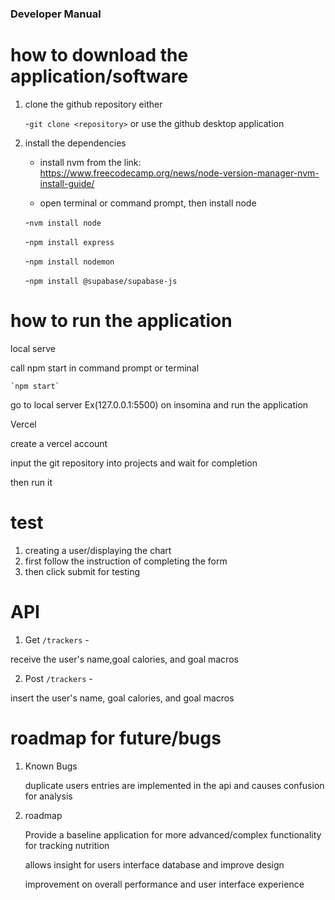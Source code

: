 ### Developer Manual

# how to download the application/software
 1. clone the github repository either

    
    -`git clone <repository>` or use the github desktop application
 2. install the dependencies

    - install nvm from the link: https://www.freecodecamp.org/news/node-version-manager-nvm-install-guide/


     - open terminal or command prompt, then install node

     -`nvm install node`

    
     -`npm install express`

    
     -`npm install nodemon`
    
     -`npm install @supabase/supabase-js`
# how to run the application
  local serve
  
  call npm start in command prompt or terminal

     
    `npm start`

  go to local server Ex(127.0.0.1:5500) on insomina and run the application

 
  Vercel

     
  create a vercel account

    
  input the git repository into projects and wait for completion 

    
   then run it 
# test 
  1. creating a user/displaying the chart
  2.  first follow the instruction of completing the form
  3. then click submit for testing

# API 
1. Get
 `/trackers` -

receive the user's name,goal calories, and goal macros

2. Post
  `/trackers` - 
  
  insert the user's name, goal calories, and goal macros


# roadmap for future/bugs
  1. Known Bugs
    
 
       duplicate users entries are implemented in the api and causes confusion for analysis


  2. roadmap


       Provide a baseline application for more advanced/complex functionality for tracking nutrition

     
       allows insight for users interface database and improve design

     
       improvement on overall performance and user interface experience

 

